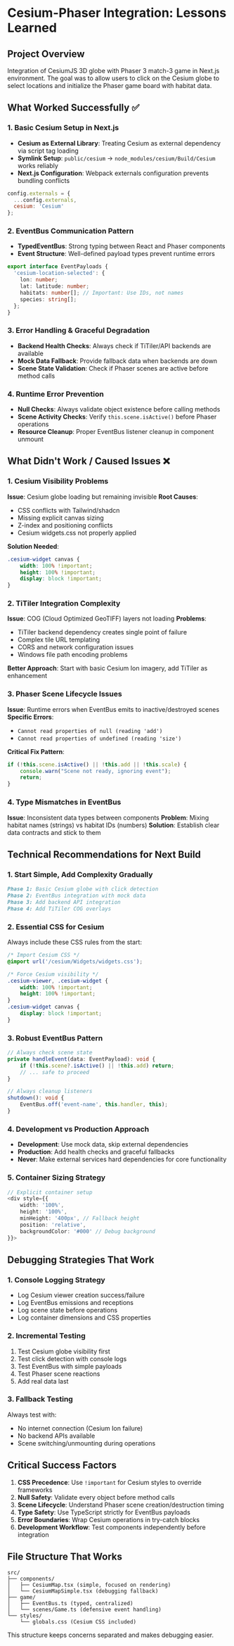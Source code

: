 # Cesium-Phaser Integration: Lessons Learned

## Project Overview
Integration of CesiumJS 3D globe with Phaser 3 match-3 game in Next.js environment. The goal was to allow users to click on the Cesium globe to select locations and initialize the Phaser game board with habitat data.

## What Worked Successfully ✅

### 1. Basic Cesium Setup in Next.js
- **Cesium as External Library**: Treating Cesium as external dependency via script tag loading
- **Symlink Setup**: `public/cesium` → `node_modules/cesium/Build/Cesium` works reliably
- **Next.js Configuration**: Webpack externals configuration prevents bundling conflicts
```javascript
config.externals = {
  ...config.externals,
  cesium: 'Cesium'
};
```

### 2. EventBus Communication Pattern
- **TypedEventBus**: Strong typing between React and Phaser components
- **Event Structure**: Well-defined payload types prevent runtime errors
```typescript
export interface EventPayloads {
  'cesium-location-selected': {
    lon: number;
    lat: latitude: number;
    habitats: number[]; // Important: Use IDs, not names
    species: string[];
  };
}
```

### 3. Error Handling & Graceful Degradation
- **Backend Health Checks**: Always check if TiTiler/API backends are available
- **Mock Data Fallback**: Provide fallback data when backends are down
- **Scene State Validation**: Check if Phaser scenes are active before method calls

### 4. Runtime Error Prevention
- **Null Checks**: Always validate object existence before calling methods
- **Scene Activity Checks**: Verify `this.scene.isActive()` before Phaser operations
- **Resource Cleanup**: Proper EventBus listener cleanup in component unmount

## What Didn't Work / Caused Issues ❌

### 1. Cesium Visibility Problems
**Issue**: Cesium globe loading but remaining invisible
**Root Causes**:
- CSS conflicts with Tailwind/shadcn
- Missing explicit canvas sizing
- Z-index and positioning conflicts
- Cesium widgets.css not properly applied

**Solution Needed**:
```css
.cesium-widget canvas {
    width: 100% !important;
    height: 100% !important;
    display: block !important;
}
```

### 2. TiTiler Integration Complexity
**Issue**: COG (Cloud Optimized GeoTIFF) layers not loading
**Problems**:
- TiTiler backend dependency creates single point of failure
- Complex tile URL templating
- CORS and network configuration issues
- Windows file path encoding problems

**Better Approach**: Start with basic Cesium Ion imagery, add TiTiler as enhancement

### 3. Phaser Scene Lifecycle Issues
**Issue**: Runtime errors when EventBus emits to inactive/destroyed scenes
**Specific Errors**:
- `Cannot read properties of null (reading 'add')`
- `Cannot read properties of undefined (reading 'size')`

**Critical Fix Pattern**:
```typescript
if (!this.scene.isActive() || !this.add || !this.scale) {
    console.warn("Scene not ready, ignoring event");
    return;
}
```

### 4. Type Mismatches in EventBus
**Issue**: Inconsistent data types between components
**Problem**: Mixing habitat names (strings) vs habitat IDs (numbers)
**Solution**: Establish clear data contracts and stick to them

## Technical Recommendations for Next Build

### 1. Start Simple, Add Complexity Gradually
```markdown
Phase 1: Basic Cesium globe with click detection
Phase 2: EventBus integration with mock data
Phase 3: Add backend API integration
Phase 4: Add TiTiler COG overlays
```

### 2. Essential CSS for Cesium
Always include these CSS rules from the start:
```css
/* Import Cesium CSS */
@import url('/cesium/Widgets/widgets.css');

/* Force Cesium visibility */
.cesium-viewer, .cesium-widget {
    width: 100% !important;
    height: 100% !important;
}
.cesium-widget canvas {
    display: block !important;
}
```

### 3. Robust EventBus Pattern
```typescript
// Always check scene state
private handleEvent(data: EventPayload): void {
    if (!this.scene?.isActive() || !this.add) return;
    // ... safe to proceed
}

// Always cleanup listeners
shutdown(): void {
    EventBus.off('event-name', this.handler, this);
}
```

### 4. Development vs Production Approach
- **Development**: Use mock data, skip external dependencies
- **Production**: Add health checks and graceful fallbacks
- **Never**: Make external services hard dependencies for core functionality

### 5. Container Sizing Strategy
```typescript
// Explicit container setup
<div style={{
    width: '100%',
    height: '100%',
    minHeight: '400px', // Fallback height
    position: 'relative',
    backgroundColor: '#000' // Debug background
}}>
```

## Debugging Strategies That Work

### 1. Console Logging Strategy
- Log Cesium viewer creation success/failure
- Log EventBus emissions and receptions
- Log scene state before operations
- Log container dimensions and CSS properties

### 2. Incremental Testing
1. Test Cesium globe visibility first
2. Test click detection with console logs
3. Test EventBus with simple payloads
4. Test Phaser scene reactions
5. Add real data last

### 3. Fallback Testing
Always test with:
- No internet connection (Cesium Ion failure)
- No backend APIs available
- Scene switching/unmounting during operations

## Critical Success Factors

1. **CSS Precedence**: Use `!important` for Cesium styles to override frameworks
2. **Null Safety**: Validate every object before method calls
3. **Scene Lifecycle**: Understand Phaser scene creation/destruction timing
4. **Type Safety**: Use TypeScript strictly for EventBus payloads
5. **Error Boundaries**: Wrap Cesium operations in try-catch blocks
6. **Development Workflow**: Test components independently before integration

## File Structure That Works
```
src/
├── components/
│   ├── CesiumMap.tsx (simple, focused on rendering)
│   └── CesiumMapSimple.tsx (debugging fallback)
├── game/
│   ├── EventBus.ts (typed, centralized)
│   └── scenes/Game.ts (defensive event handling)
└── styles/
    └── globals.css (Cesium CSS included)
```

This structure keeps concerns separated and makes debugging easier.